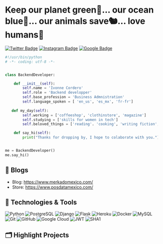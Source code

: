# Keep our planet green🌳... our ocean blue🌊... our animals save🐿️... love humans💜

[![Twitter Badge](https://img.shields.io/badge/-coffeefairlady-blue?style=plastic&logo=Twitter&logoColor=white&link=https://twitter.com/coffeefairlady/)](https://twitter.com/coffeefairlady/)
[![Instagram Badge](https://img.shields.io/badge/-posdatamexico-purple?style=plastic&logo=instagram&logoColor=white&link=https://instagram.com/posdatamexico/)](https://instagram.com/posdatamexico)
[![Google Badge](https://img.shields.io/badge/-googlecloud-yellow?style=plastic&logo=google&logoColor=white&link=https://www.cloudskillsboost.google/public_profiles/992305f6-f90c-4363-9441-be0426a8f7b8)](https://www.cloudskillsboost.google/public_profiles/992305f6-f90c-4363-9441-be0426a8f7b8)

```python
#!/usr/bin/python
# -*- coding: utf-8 -*-


class BackendDeveloper:

    def __init__(self):
        self.name = 'Ivonne Cordero'
        self.role = 'Backend developper'
        self.base_profession = 'Business Admnistration'
        self.language_spoken = [ 'en_us', 'es_mx', 'fr-fr']
   
   def my_day(self):
        self.working = ['coffeeshop', 'clothinstore', 'magazine']
        self.studying = ['skills for women in tech']
        self.beloved_things = ['reading'. 'cooking', 'writing fiction', 'hiking', 'photography', 'playing guitar']

    def say_hi(self):
        print("Thanks for dropping by, I hope to colaborate with you.")


me = BackendDeveloper()
me.say_hi()
```

## 📝 Blogs

- Blog: https://www.merkadomexico.com/
- Store: https://www.posdatamexico.com/


## 🔧 Technologies & Tools

![Python](https://img.shields.io/badge/-Python-black?style=flat-square&logo=Python)
![PostgreSQL](https://img.shields.io/badge/-PostgreSQL-336791?style=flat-square&logo=postgresql)
![Django](https://img.shields.io/badge/Django-black?style=flat-square&logo=django)
![Flask](https://img.shields.io/badge/Flask-black?style=flat-square&logo=flask)
![Heroku](https://img.shields.io/badge/-Heroku-430098?style=flat-square&logo=heroku)
![Docker](https://img.shields.io/badge/-Docker-black?style=flat-square&logo=docker)
![MySQL](https://img.shields.io/badge/-MySQL-black?style=flat-square&logo=mysql)
![Git](https://img.shields.io/badge/-Git-black?style=flat-square&logo=git)
![GitHub](https://img.shields.io/badge/-GitHub-181717?style=flat-square&logo=github)
![Google Cloud](https://img.shields.io/badge/Google%20Cloud-black?style=flat-square&logo=google-cloud)
![JWT](https://img.shields.io/badge/jwt-ff69b4?style=flat-square&logo=jwt)
![SHA1](https://img.shields.io/badge/sha1-black?style=flat-square&logo=sha1)



<!-- ## &#x1f4c8; GitHub Stats

<a href="https://github.com/Zhenye-Na/Zhenye-Na">
  <img align="center" src="https://github-readme-stats.vercel.app/api/top-langs/?username=zhenye-na&hide=c%2B%2B,c,matlab,assembly&title_color=6aa6f8&text_color=8a919a&icon_color=6aa6f8&bg_color=22272e" alt="Zhenye's GitHub Stats" />
</a>

<a href="https://github.com/Zhenye-Na/Zhenye-Na">
  <img align="center" src="https://github-readme-stats.vercel.app/api?username=zhenye-na&show_icons=true&line_height=27&count_private=true&title_color=6aa6f8&text_color=8a919a&icon_color=6aa6f8&bg_color=22272e" alt="Zhenye's GitHub Stats" />
</a> -->



## 🗂️ Highlight Projects
